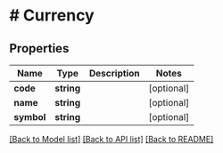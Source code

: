 # # Currency

## Properties

Name | Type | Description | Notes
------------ | ------------- | ------------- | -------------
**code** | **string** |  | [optional]
**name** | **string** |  | [optional]
**symbol** | **string** |  | [optional]

[[Back to Model list]](../../README.md#models) [[Back to API list]](../../README.md#endpoints) [[Back to README]](../../README.md)
